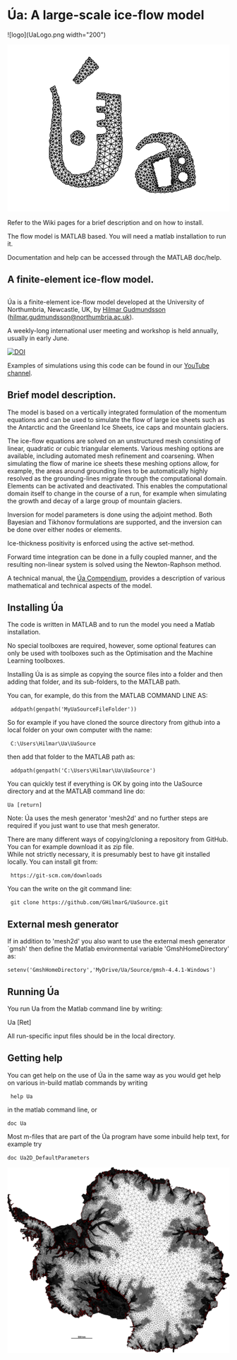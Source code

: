 # Úa: A large-scale ice-flow model



![logo](UaLogo.png width="200")

<p align="center">
  <img src = "UaLogo.png">
</p>

Refer to the Wiki pages for a brief description and on how to install.

The flow model is MATLAB based. You will need a matlab installation to run it.

Documentation and help can be accessed through the MATLAB doc/help.
## A finite-element ice-flow model.
##   


Úa is a finite-element ice-flow model developed at the University of
Northumbria, Newcastle, UK, by [Hilmar
Gudmundsson](https://www.northumbria.ac.uk/about-us/our-staff/g/hilmar-gudmundsson/)
(hilmar.gudmundsson@northumbria.ac.uk).

A weekly-long international user meeting and workshop is held annually, usually in early June. 


[![DOI](https://zenodo.org/badge/DOI/10.5281/zenodo.3706624.svg)](https://doi.org/10.5281/zenodo.3706624)

Examples of simulations using this code can be found in our [YouTube
channel](https://www.youtube.com/channel/UCO8NHJqmgg_bwJx0xKJDwcA).



## Brief model description.

The model is based on a vertically integrated formulation of the
momentum equations and can be used to simulate the flow of large ice
sheets such as the Antarctic and the Greenland Ice Sheets, ice caps
and mountain glaciers.

The ice-flow equations are solved on an unstructured mesh consisting
of linear, quadratic or cubic triangular elements. Various meshing
options are available, including automated mesh refinement and
coarsening. When simulating the flow of marine ice sheets these
meshing options allow, for example, the areas around grounding lines
to be automatically highly resolved as the grounding-lines migrate
through the computational domain. Elements can be activated and
deactivated. This enables the computational domain itself to change in
the course of a run, for example when simulating the growth and decay
of a large group of mountain glaciers.

Inversion for model parameters is done using the adjoint method. Both
Bayesian and Tikhonov formulations are supported, and the inversion
can be done over either nodes or elements.

Ice-thickness positivity is enforced using the active set-method. 

Forward time integration can be done in a fully coupled manner, and
the resulting non-linear system is solved using the Newton-Raphson
method.

A technical manual, the [Úa
Compendium](https://github.com/GHilmarG/UaSource/blob/master/UaCompendium.pdf),
provides a description of various mathematical and technical aspects
of the model.


## Installing Úa
 
The code is written in MATLAB and to run the model you need a Matlab
installation.

No special toolboxes are required, however, some optional features can
only be used with toolboxes such as the Optimisation and the Machine
Learning toolboxes.

Installing Úa is as simple as copying the source files into a folder
and then adding that folder, and its sub-folders, to the MATLAB path.

You can, for example, do this from the MATLAB COMMAND LINE AS:

     addpath(genpath('MyUaSourceFileFolder'))
 
So for example if you have cloned the source directory from github into a local folder on your own computer with the name:

     C:\Users\Hilmar\Ua\UaSource

then add that folder to the MATLAB path as:

     addpath(genpath('C:\Users\Hilmar\Ua\UaSource')


You can quickly test if everything is OK by going into the UaSource directory and at the MATLAB command line do:

    Ua [return]


Note: Úa uses the mesh generator 'mesh2d' and no further steps are required if you just want to use that mesh generator.

There are many different ways of copying/cloning a repository from GitHub. You can for example download it as zip file.    
While not strictly necessary, it is presumably best to have git installed locally. You can install git from:
 
     https://git-scm.com/downloads

You can the write on the git command line:

     git clone https://github.com/GHilmarG/UaSource.git

##  External mesh generator
If in addition to 'mesh2d' you also want to use the external mesh generator `gmsh' then define the Matlab environmental variable 'GmshHomeDirectory' as:
 
    setenv('GmshHomeDirectory','MyDrive/Ua/Source/gmsh-4.4.1-Windows')
 
 ## Running Úa

You run Ua from the Matlab command line by writing:

Ua [Ret]

All run-specific input files should be in the local directory. 


##  Getting help

  You can get help on the use of Úa in the same way as you would get help on
  various in-build matlab commands by writing 

     help Ua  

in the matlab command line,  or 

    doc Ua 

Most m-files that are part of the Úa program have some inbuild help text, for example try 

    doc Ua2D_DefaultParameters
 
![](AntarcticaMesh.png)








